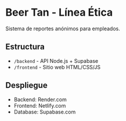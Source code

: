# Beer Tan - Línea Ética

Sistema de reportes anónimos para empleados.

## Estructura
- `/backend` - API Node.js + Supabase
- `/frontend` - Sitio web HTML/CSS/JS

## Despliegue
- Backend: Render.com
- Frontend: Netlify.com
- Database: Supabase.com
